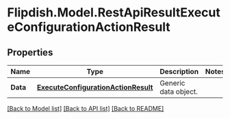 # Flipdish.Model.RestApiResultExecuteConfigurationActionResult
## Properties

Name | Type | Description | Notes
------------ | ------------- | ------------- | -------------
**Data** | [**ExecuteConfigurationActionResult**](ExecuteConfigurationActionResult.md) | Generic data object. | 

[[Back to Model list]](../README.md#documentation-for-models) [[Back to API list]](../README.md#documentation-for-api-endpoints) [[Back to README]](../README.md)

